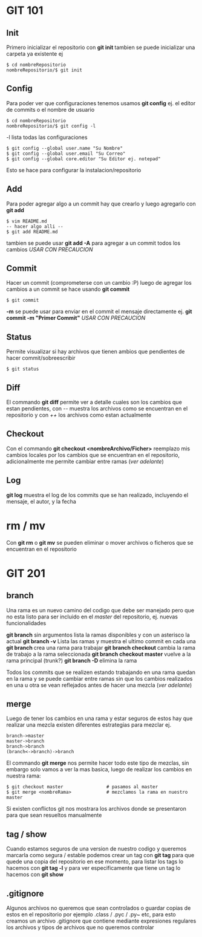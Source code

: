 # GIT 101

## Init

Primero inicializar el repositorio con __git init <nombreRepositorio>__
tambien se puede inicializar una carpeta ya existente ej

    $ cd nombreRepositorio
    nombreRepositorio/$ git init

## Config

Para poder ver que configuraciones tenemos usamos __git config__
ej. el editor de commits o el nombre de usuario

    $ cd nombreRepositorio
    nombreRepositorio/$ git config -l

-l lista todas las configuraciones

    $ git config --global user.name "Su Nombre"
    $ git config --global user.email "Su Correo"
    $ git config --global core.editor "Su Editor ej. notepad"

Esto se hace para configurar la instalacion/repositorio

## Add

Para poder agregar algo a un commit hay que crearlo y luego agregarlo con __git add__

    $ vim README.md
    -- hacer algo alli --
    $ git add README.md

tambien se puede usar __git add -A__ para agregar a un commit todos los cambios
*USAR CON PRECAUCION*

## Commit

Hacer un commit (comprometerse con un cambio :P) luego de agregar los cambios a un commit
se hace usando __git commit__

    $ git commit

**-m** se puede usar para enviar en el commit el mensaje directamente ej. __git commit -m "Primer Commit"__
*USAR CON PRECAUCION*

## Status

Permite visualizar si hay archivos que tienen ambios que pendientes de hacer commit/sobreescribir

    $ git status

## Diff

El commando __git diff__ permite ver a detalle cuales son los cambios que estan
pendientes, con *--* muestra los archivos como se encuentran en el repositorio 
y con *++* los archivos como estan actualmente

## Checkout

Con el commando __git checkout <nombreArchivo/Ficher>__ reemplazo mis cambios
locales por los cambios que se encuentran en el repositorio, adicionalmente me
permite cambiar entre ramas (*ver adelante*)

## Log

__git log__ muestra el log de los commits que se han realizado, incluyendo el mensaje,
el autor, y la fecha

# rm / mv

Con __git rm__ o __git mv__ se pueden eliminar o mover archivos o ficheros que se encuentran
en el repositorio

# GIT 201

## branch

Una rama es un nuevo camino del codigo que debe ser manejado pero que no esta listo para
ser incluido en el *master* del repositorio, ej. nuevas funcionalidades

__git branch__ sin argumentos lista la ramas disponibles y con un asterisco la actual 
__git branch -v__ Lista las ramas y muestra el ultimo commit en cada una 
__git branch <nombreRama>__ crea una rama para trabajar
__git branch checkout <nombreRama>__ cambia la rama de trabajo a la rama seleccionada
__git branch checkout master__ vuelve a la rama principal (trunk?)
__git branch -D <nombreRama>__ elimina la rama

Todos los commits que se realizen estando trabajando en una rama quedan en la rama y se puede
cambiar entre ramas sin que los cambios realizados en una u otra se vean reflejados antes 
de hacer una mezcla (*ver adelante*)

## merge

Luego de tener los cambios en una rama y estar seguros de estos hay que realizar una mezcla
existen diferentes estrategias para mezclar ej.
    
    branch->master
    master->branch
    branch->branch
    (branch<->branch)->branch

El commando __git merge__ nos permite hacer todo este tipo de mezclas, sin embargo solo vamos a
ver la mas basica, luego de realizar los cambios en nuestra rama:

    $ git checkout master                # pasamos al master
    $ git merge <nombreRama>             # mezclamos la rama en nuestro master

Si existen conflictos git nos mostrara los archivos donde se presentaron para que sean resueltos
manualmente

## tag / show

Cuando estamos seguros de una version de nuestro codigo y queremos marcarla como segura / estable
podemos crear un tag con __git tag <nombre del tag>__ para que quede una copia del repositorio
en ese momento, para listar los tags lo hacemos con __git tag -l__ y para ver especificamente que 
tiene un tag lo hacemos con __git show <nombre del tag>__

## .gitignore

Algunos archivos no queremos que sean controlados o guardar copias de estos en el repositorio
por ejemplo .class / .pyc / .py~ etc, para esto creamos un archivo .gitignore que contiene
mediante expresiones regulares los archivos y tipos de archivos que no queremos controlar



